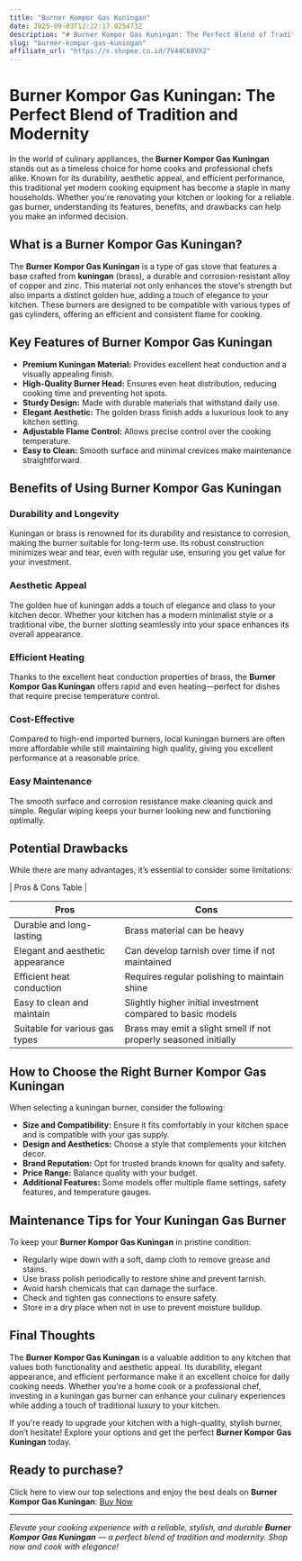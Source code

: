 ```yaml
---
title: "Burner Kompor Gas Kuningan"
date: 2025-09-03T12:22:17.025473Z
description: "# Burner Kompor Gas Kuningan: The Perfect Blend of Tradition and Modernity..."
slug: "burner-kompor-gas-kuningan"
affiliate_url: "https://s.shopee.co.id/7V44C68VX2"
---
```

# Burner Kompor Gas Kuningan: The Perfect Blend of Tradition and Modernity

In the world of culinary appliances, the **Burner Kompor Gas Kuningan** stands out as a timeless choice for home cooks and professional chefs alike. Known for its durability, aesthetic appeal, and efficient performance, this traditional yet modern cooking equipment has become a staple in many households. Whether you're renovating your kitchen or looking for a reliable gas burner, understanding its features, benefits, and drawbacks can help you make an informed decision.

## What is a Burner Kompor Gas Kuningan?

The **Burner Kompor Gas Kuningan** is a type of gas stove that features a base crafted from **kuningan** (brass), a durable and corrosion-resistant alloy of copper and zinc. This material not only enhances the stove's strength but also imparts a distinct golden hue, adding a touch of elegance to your kitchen. These burners are designed to be compatible with various types of gas cylinders, offering an efficient and consistent flame for cooking.

## Key Features of Burner Kompor Gas Kuningan

- **Premium Kuningan Material:** Provides excellent heat conduction and a visually appealing finish.
- **High-Quality Burner Head:** Ensures even heat distribution, reducing cooking time and preventing hot spots.
- **Sturdy Design:** Made with durable materials that withstand daily use.
- **Elegant Aesthetic:** The golden brass finish adds a luxurious look to any kitchen setting.
- **Adjustable Flame Control:** Allows precise control over the cooking temperature.
- **Easy to Clean:** Smooth surface and minimal crevices make maintenance straightforward.

## Benefits of Using Burner Kompor Gas Kuningan

### Durability and Longevity

Kuningan or brass is renowned for its durability and resistance to corrosion, making the burner suitable for long-term use. Its robust construction minimizes wear and tear, even with regular use, ensuring you get value for your investment.

### Aesthetic Appeal

The golden hue of kuningan adds a touch of elegance and class to your kitchen decor. Whether your kitchen has a modern minimalist style or a traditional vibe, the burner slotting seamlessly into your space enhances its overall appearance.

### Efficient Heating

Thanks to the excellent heat conduction properties of brass, the **Burner Kompor Gas Kuningan** offers rapid and even heating—perfect for dishes that require precise temperature control.

### Cost-Effective

Compared to high-end imported burners, local kuningan burners are often more affordable while still maintaining high quality, giving you excellent performance at a reasonable price.

### Easy Maintenance

The smooth surface and corrosion resistance make cleaning quick and simple. Regular wiping keeps your burner looking new and functioning optimally.

## Potential Drawbacks

While there are many advantages, it’s essential to consider some limitations:

| Pros & Cons Table |

| Pros                                   | Cons                                    |
|----------------------------------------|----------------------------------------|
| Durable and long-lasting            | Brass material can be heavy           |
| Elegant and aesthetic appearance     | Can develop tarnish over time if not maintained |
| Efficient heat conduction            | Requires regular polishing to maintain shine |
| Easy to clean and maintain           | Slightly higher initial investment compared to basic models |
| Suitable for various gas types        | Brass may emit a slight smell if not properly seasoned initially |

## How to Choose the Right Burner Kompor Gas Kuningan

When selecting a kuningan burner, consider the following:

- **Size and Compatibility:** Ensure it fits comfortably in your kitchen space and is compatible with your gas supply.
- **Design and Aesthetics:** Choose a style that complements your kitchen decor.
- **Brand Reputation:** Opt for trusted brands known for quality and safety.
- **Price Range:** Balance quality with your budget.
- **Additional Features:** Some models offer multiple flame settings, safety features, and temperature gauges.

## Maintenance Tips for Your Kuningan Gas Burner

To keep your **Burner Kompor Gas Kuningan** in pristine condition:

- Regularly wipe down with a soft, damp cloth to remove grease and stains.
- Use brass polish periodically to restore shine and prevent tarnish.
- Avoid harsh chemicals that can damage the surface.
- Check and tighten gas connections to ensure safety.
- Store in a dry place when not in use to prevent moisture buildup.

## Final Thoughts

The **Burner Kompor Gas Kuningan** is a valuable addition to any kitchen that values both functionality and aesthetic appeal. Its durability, elegant appearance, and efficient performance make it an excellent choice for daily cooking needs. Whether you're a home cook or a professional chef, investing in a kuningan gas burner can enhance your culinary experiences while adding a touch of traditional luxury to your kitchen.

If you're ready to upgrade your kitchen with a high-quality, stylish burner, don’t hesitate! Explore your options and get the perfect **Burner Kompor Gas Kuningan** today.

## Ready to purchase? 

Click here to view our top selections and enjoy the best deals on **Burner Kompor Gas Kuningan**: [Buy Now](https://s.shopee.co.id/7V44C68VX2)

---

*Elevate your cooking experience with a reliable, stylish, and durable **Burner Kompor Gas Kuningan** — a perfect blend of tradition and modernity. Shop now and cook with elegance!*